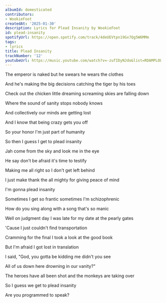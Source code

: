 ```yaml
---
albumId: domesticated
contributors:
- WookieFoot
createdAt: '2025-01-30'
description: Lyrics for Plead Insanity by WookieFoot
id: plead-insanity
spotifyUrl: https://open.spotify.com/track/4deUEVtpn19Gx7Qg5W6MMm
tags:
- lyrics
title: Plead Insanity
trackNumber: '12'
youtubeUrl: https://music.youtube.com/watch?v=-zufIDyNJdo&list=RDAMPLOLAK5uy_mBNxfBROfZyYpk_HZyeC1xrjDYc2WST0c
---
```


The emperor is naked but he swears he wears the clothes 
 
And he's making the big decisions catching the tiger by his toes 
 
Check out the chicken little dreaming screaming skies are falling down 
 
Where the sound of sanity stops nobody knows 
 
And collectively our minds are getting lost 
 
And I know that being crazy gets you off 
 
So your honor I'm just part of humanity 
 
So then I guess I get to plead insanity 
 
Jah come from the sky and look me in the eye 
 
He say don't be afraid it's time to testify 
 
Making me all right so I don't get left behind 
 
I just make thank the all mighty for giving peace of mind 





 
I'm gonna plead insanity 
 
Sometimes I get so frantic sometimes I'm schizophrenic 
 
How do you sing along with a song that's so manic 
 
Well on judgment day I was late for my date at the pearly gates 
 
'Cause I just couldn't find transportation 
 
Cramming for the final I took a look at the good book 
 
But I'm afraid I got lost in translation 
 
I said, "God, you gotta be kidding me didn't you see 
 
All of us down here drowning in our vanity?" 
 
The heroes have all been shot and the monkeys are taking over 
 
So I guess we get to plead insanity 
 
Are you programmed to speak?